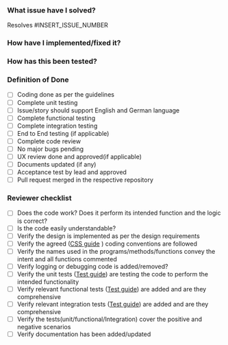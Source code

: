 <!--- Provide a general summary of your changes in the Title above -->

### What issue have I solved?
<!--- Complementary description if needed -->
Resolves #INSERT_ISSUE_NUMBER

### How have I implemented/fixed it?
<!--- Describe your technical implementation -->


### How has this been tested?
<!--- Please describe how you tested your changes. -->


### Definition of Done
- [ ] Coding done as per the guidelines
- [ ] Complete unit testing
- [ ] Issue/story should support English and German language 
- [ ] Complete functional testing
- [ ] Complete integration testing
- [ ] End to End testing (if applicable)
- [ ] Complete code review 
- [ ] No major bugs pending
- [ ] UX review done and approved(if applicable)
- [ ] Documents updated (if any)
- [ ] Acceptance test by lead and approved
- [ ] Pull request merged in the respective repository

### Reviewer checklist
- [ ] Does the code work? Does it perform its intended function and the logic is correct?
- [ ] Is the code easily understandable?
- [ ] Verify the design is implemented as per the design requirements
- [ ] Verify the agreed ([CSS guide](/LiskHQ/lisk-desktop/blob/development/docs/CSS_GUIDE.md) ) coding conventions are followed
- [ ] Verify the names used in the programs/methods/functions convey the intent and all functions commented
- [ ] Verify logging or debugging code is added/removed?
- [ ] Verify the  unit tests ([Test guide](/LiskHQ/lisk-desktop/blob/development/docs/TEST_GUIDE.md)) are testing the code to perform the intended functionality
- [ ] Verify relevant functional tests ([Test guide](/LiskHQ/lisk-desktop/blob/development/docs/TEST_GUIDE.md)) are added and are they comprehensive
- [ ] Verify relevant integration tests ([Test guide](/LiskHQ/lisk-desktop/blob/development/docs/TEST_GUIDE.md)) are added and are they comprehensive
- [ ] Verify the tests(unit/functional/Integration) cover the positive and negative scenarios
- [ ] Verify documentation has been added/updated
